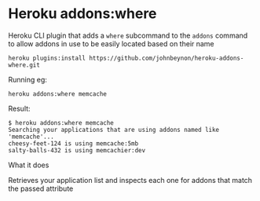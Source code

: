 Heroku addons:where
===================

Heroku CLI plugin that adds a `where` subcommand to the `addons` command to allow addons in use to be easily located based on their name

    heroku plugins:install https://github.com/johnbeynon/heroku-addons-where.git

Running eg:

    heroku addons:where memcache

Result:

    $ heroku addons:where memcache
    Searching your applications that are using addons named like 'memcache'...
    cheesy-feet-124 is using memcache:5mb
    salty-balls-432 is using memcachier:dev

What it does

Retrieves your application list and inspects each one for addons that match the
passed attribute



